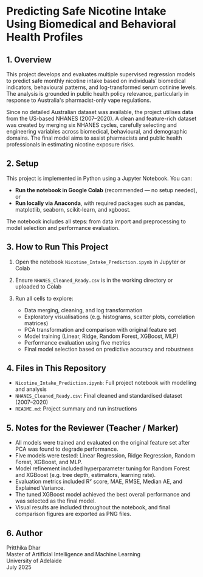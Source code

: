 # Predicting Safe Nicotine Intake Using Biomedical and Behavioral Health Profiles

## 1. Overview

This project develops and evaluates multiple supervised regression models to predict safe monthly nicotine intake based on individuals’ biomedical indicators, behavioural patterns, and log-transformed serum cotinine levels. The analysis is grounded in public health policy relevance, particularly in response to Australia's pharmacist-only vape regulations.

Since no detailed Australian dataset was available, the project utilises data from the US-based NHANES (2007–2020). A clean and feature-rich dataset was created by merging six NHANES cycles, carefully selecting and engineering variables across biomedical, behavioural, and demographic domains. The final model aims to assist pharmacists and public health professionals in estimating nicotine exposure risks.

## 2. Setup

This project is implemented in Python using a Jupyter Notebook. You can:

- **Run the notebook in Google Colab** (recommended — no setup needed), or  
- **Run locally via Anaconda**, with required packages such as pandas, matplotlib, seaborn, scikit-learn, and xgboost.

The notebook includes all steps: from data import and preprocessing to model selection and performance evaluation.

## 3. How to Run This Project

1. Open the notebook `Nicotine_Intake_Prediction.ipynb` in Jupyter or Colab  
2. Ensure `NHANES_Cleaned_Ready.csv` is in the working directory or uploaded to Colab  
3. Run all cells to explore:

   - Data merging, cleaning, and log transformation
   - Exploratory visualisations (e.g. histograms, scatter plots, correlation matrices)
   - PCA transformation and comparison with original feature set
   - Model training (Linear, Ridge, Random Forest, XGBoost, MLP)
   - Performance evaluation using five metrics
   - Final model selection based on predictive accuracy and robustness

## 4. Files in This Repository

- `Nicotine_Intake_Prediction.ipynb`: Full project notebook with modelling and analysis
- `NHANES_Cleaned_Ready.csv`: Final cleaned and standardised dataset (2007–2020)
- `README.md`: Project summary and run instructions

## 5. Notes for the Reviewer (Teacher / Marker)

- All models were trained and evaluated on the original feature set after PCA was found to degrade performance.
- Five models were tested: Linear Regression, Ridge Regression, Random Forest, XGBoost, and MLP.
- Model refinement included hyperparameter tuning for Random Forest and XGBoost (e.g. tree depth, estimators, learning rate).
- Evaluation metrics included R² score, MAE, RMSE, Median AE, and Explained Variance.
- The tuned XGBoost model achieved the best overall performance and was selected as the final model.
- Visual results are included throughout the notebook, and final comparison figures are exported as PNG files.

## 6. Author

Pritthika Dhar  
Master of Artificial Intelligence and Machine Learning  
University of Adelaide  
July 2025
